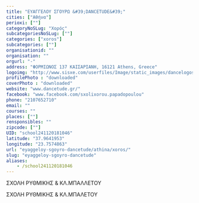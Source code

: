 ```yaml
---
title: "ΕΥΑΓΓΕΛΟΥ ΣΓΟΥΡΩ &#39;DANCETUDE&#39;"
cities: ["Αθήνα"]
perioxi: [""]
categoryNoSLug: "Χορός"
subcategoriesNoSLug: [""]
categories: ["xoros"]
subcategories: [""]
organisationid: ""
organisation: ""
orgurl: "-"
address: "ΦΟΡΜΙΩΝΟΣ 137 ΚΑΙΣΑΡΙΑΝΗ, 16121 Athens, Greece"
logoimg: "http://www.sisxe.com/userfiles/Image/static_images/dancelogos/tania_rosopoulou.jpg"
profilePhoto : "downloaded"
coverPhoto : "downloaded"
website: "www.dancetude.gr/"
facebook: "www.facebook.com/sxolixorou.papadopoulou"
phone: "2107652710"
email: ""
courses: ""
places: [""]
rensponsibles: ""
zipcode: [""]
UID: "school241120181046"
latitude: "37.9641953"
longitude: "23.7574863"
url: "eyaggeloy-sgoyro-dancetude/athina/xoros/"
slug: "eyaggeloy-sgoyro-dancetude"
aliases:
    - /school241120181046
---
```



ΣΧΟΛΗ ΡΥΘΜΙΚΗΣ &amp; ΚΛ.ΜΠΑΛΛΕΤΟΥ

ΣΧΟΛΗ ΡΥΘΜΙΚΗΣ &amp; ΚΛ.ΜΠΑΛΕΤΟΥ